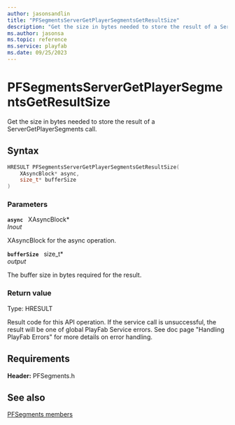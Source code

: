 ```yaml
---
author: jasonsandlin
title: "PFSegmentsServerGetPlayerSegmentsGetResultSize"
description: "Get the size in bytes needed to store the result of a ServerGetPlayerSegments call."
ms.author: jasonsa
ms.topic: reference
ms.service: playfab
ms.date: 09/25/2023
---
```


# PFSegmentsServerGetPlayerSegmentsGetResultSize  

Get the size in bytes needed to store the result of a ServerGetPlayerSegments call.  

## Syntax  
  
```cpp
HRESULT PFSegmentsServerGetPlayerSegmentsGetResultSize(  
    XAsyncBlock* async,  
    size_t* bufferSize  
)  
```  
  
### Parameters  
  
**`async`** &nbsp; XAsyncBlock*  
*_Inout_*  
  
XAsyncBlock for the async operation.  
  
**`bufferSize`** &nbsp; size_t*  
*output*  
  
The buffer size in bytes required for the result.  
  
  
### Return value
Type: HRESULT
  
Result code for this API operation. If the service call is unsuccessful, the result will be one of global PlayFab Service errors. See doc page "Handling PlayFab Errors" for more details on error handling.
  
  
## Requirements  
  
**Header:** PFSegments.h
  
## See also  
[PFSegments members](../pfsegments_members.md)  

  
  

